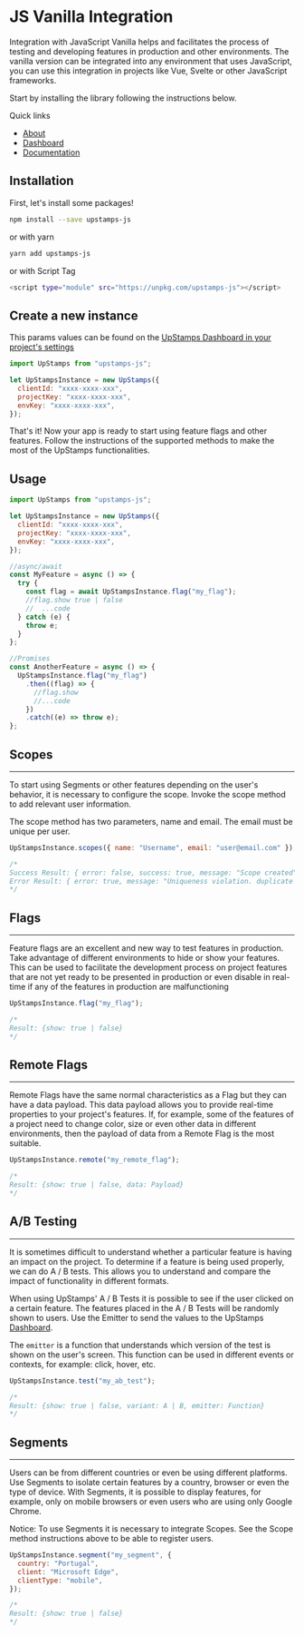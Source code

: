 # JS Vanilla Integration

Integration with JavaScript Vanilla helps and facilitates the process of testing and developing features in production and other environments. The vanilla version can be integrated into any environment that uses JavaScript, you can use this integration in projects like Vue, Svelte or other JavaScript frameworks.

Start by installing the library following the instructions below.

Quick links

- [About](https://upstamps.com/)
- [Dashboard](https://app.upstamps.com/)
- [Documentation](https://docs.upstamps.com/)

## Installation

First, let's install some packages!

```bash
npm install --save upstamps-js
```

or with yarn

```bash
yarn add upstamps-js
```

or with Script Tag

```bash
<script type="module" src="https://unpkg.com/upstamps-js"></script>
```

## Create a new instance

This params values can be found on the [UpStamps Dashboard in your project's settings](https://app.upstamps.com)

```js
import UpStamps from "upstamps-js";

let UpStampsInstance = new UpStamps({
  clientId: "xxxx-xxxx-xxx",
  projectKey: "xxxx-xxxx-xxx",
  envKey: "xxxx-xxxx-xxx",
});
```

That's it! Now your app is ready to start using feature flags and other features. Follow the instructions of the supported methods to make the most of the UpStamps functionalities.

## Usage

```js
import UpStamps from "upstamps-js";

let UpStampsInstance = new UpStamps({
  clientId: "xxxx-xxxx-xxx",
  projectKey: "xxxx-xxxx-xxx",
  envKey: "xxxx-xxxx-xxx",
});

//async/await
const MyFeature = async () => {
  try {
    const flag = await UpStampsInstance.flag("my_flag");
    //flag.show true | false
    //  ...code
  } catch (e) {
    throw e;
  }
};

//Promises
const AnotherFeature = async () => {
  UpStampsInstance.flag("my_flag")
    .then((flag) => {
      //flag.show
      //...code
    })
    .catch((e) => throw e);
};
```

## Scopes

---

To start using Segments or other features depending on the user's behavior, it is necessary to configure the scope. Invoke the scope method to add relevant user information.

The scope method has two parameters, name and email. The email must be unique per user.

```js
UpStampsInstance.scopes({ name: "Username", email: "user@email.com" });

/*
Success Result: { error: false, success: true, message: "Scope created", }
Error Result: { error: true, message: "Uniqueness violation. duplicate email value violates unique constraint" }
*/
```

## Flags

---

Feature flags are an excellent and new way to test features in production. Take advantage of different environments to hide or show your features. This can be used to facilitate the development process on project features that are not yet ready to be presented in production or even disable in real-time if any of the features in production are malfunctioning

```js
UpStampsInstance.flag("my_flag");

/*
Result: {show: true | false}
*/
```

## Remote Flags

---

Remote Flags have the same normal characteristics as a Flag but they can have a data payload. This data payload allows you to provide real-time properties to your project's features. If, for example, some of the features of a project need to change color, size or even other data in different environments, then the payload of data from a Remote Flag is the most suitable.

```js
UpStampsInstance.remote("my_remote_flag");

/*
Result: {show: true | false, data: Payload}
*/
```

## A/B Testing

---

It is sometimes difficult to understand whether a particular feature is having an impact on the project. To determine if a feature is being used properly, we can do A / B tests. This allows you to understand and compare the impact of functionality in different formats.

When using UpStamps' A / B Tests it is possible to see if the user clicked on a certain feature. The features placed in the A / B Tests will be randomly shown to users. Use the Emitter to send the values to the UpStamps [Dashboard](https://app.upstamps.com).

The `emitter` is a function that understands which version of the test is shown on the user's screen. This function can be used in different events or contexts, for example: click, hover, etc.

```js
UpStampsInstance.test("my_ab_test");

/*
Result: {show: true | false, variant: A | B, emitter: Function}
*/
```

## Segments

---

Users can be from different countries or even be using different platforms. Use Segments to isolate certain features by a country, browser or even the type of device. With Segments, it is possible to display features, for example, only on mobile browsers or even users who are using only Google Chrome.

Notice: To use Segments it is necessary to integrate Scopes. See the Scope method instructions above to be able to register users.

```js
UpStampsInstance.segment("my_segment", {
  country: "Portugal",
  client: "Microsoft Edge",
  clientType: "mobile",
});

/*
Result: {show: true | false}
*/
```
